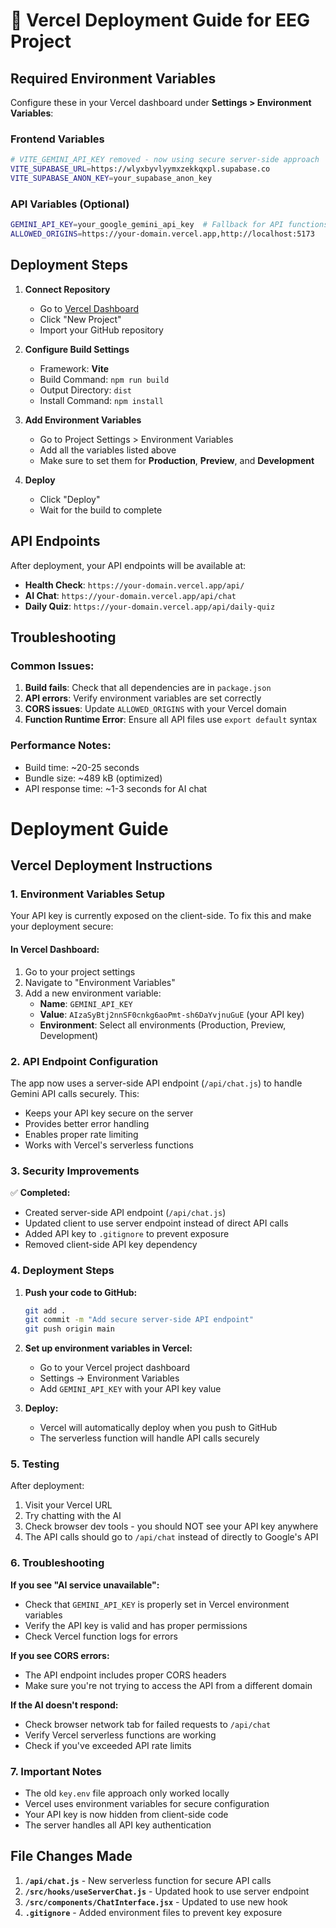 # 🚀 Vercel Deployment Guide for EEG Project

## Required Environment Variables

Configure these in your Vercel dashboard under **Settings > Environment Variables**:

### Frontend Variables
```bash
# VITE_GEMINI_API_KEY removed - now using secure server-side approach
VITE_SUPABASE_URL=https://wlyxbyvlyymxzekkqxpl.supabase.co
VITE_SUPABASE_ANON_KEY=your_supabase_anon_key
```

### API Variables (Optional)
```bash
GEMINI_API_KEY=your_google_gemini_api_key  # Fallback for API functions
ALLOWED_ORIGINS=https://your-domain.vercel.app,http://localhost:5173
```

## Deployment Steps

1. **Connect Repository**
   - Go to [Vercel Dashboard](https://vercel.com/dashboard)
   - Click "New Project"
   - Import your GitHub repository

2. **Configure Build Settings**
   - Framework: **Vite**
   - Build Command: `npm run build`
   - Output Directory: `dist`
   - Install Command: `npm install`

3. **Add Environment Variables**
   - Go to Project Settings > Environment Variables
   - Add all the variables listed above
   - Make sure to set them for **Production**, **Preview**, and **Development**

4. **Deploy**
   - Click "Deploy"
   - Wait for the build to complete

## API Endpoints

After deployment, your API endpoints will be available at:

- **Health Check**: `https://your-domain.vercel.app/api/`
- **AI Chat**: `https://your-domain.vercel.app/api/chat`
- **Daily Quiz**: `https://your-domain.vercel.app/api/daily-quiz`

## Troubleshooting

### Common Issues:

1. **Build fails**: Check that all dependencies are in `package.json`
2. **API errors**: Verify environment variables are set correctly
3. **CORS issues**: Update `ALLOWED_ORIGINS` with your Vercel domain
4. **Function Runtime Error**: Ensure all API files use `export default` syntax

### Performance Notes:

- Build time: ~20-25 seconds
- Bundle size: ~489 kB (optimized)
- API response time: ~1-3 seconds for AI chat

# Deployment Guide

## Vercel Deployment Instructions

### 1. Environment Variables Setup

Your API key is currently exposed on the client-side. To fix this and make your deployment secure:

#### In Vercel Dashboard:
1. Go to your project settings
2. Navigate to "Environment Variables"
3. Add a new environment variable:
   - **Name**: `GEMINI_API_KEY` 
   - **Value**: `AIzaSyBtj2nnSF0cnkg6aoPmt-sh6DaYvjnuGuE` (your API key)
   - **Environment**: Select all environments (Production, Preview, Development)

### 2. API Endpoint Configuration

The app now uses a server-side API endpoint (`/api/chat.js`) to handle Gemini API calls securely. This:
- Keeps your API key secure on the server
- Provides better error handling  
- Enables proper rate limiting
- Works with Vercel's serverless functions

### 3. Security Improvements

✅ **Completed:**
- Created server-side API endpoint (`/api/chat.js`)
- Updated client to use server endpoint instead of direct API calls
- Added API key to `.gitignore` to prevent exposure
- Removed client-side API key dependency

### 4. Deployment Steps

1. **Push your code to GitHub:**
   ```bash
   git add .
   git commit -m "Add secure server-side API endpoint"
   git push origin main
   ```

2. **Set up environment variables in Vercel:**
   - Go to your Vercel project dashboard
   - Settings → Environment Variables
   - Add `GEMINI_API_KEY` with your API key value

3. **Deploy:**
   - Vercel will automatically deploy when you push to GitHub
   - The serverless function will handle API calls securely

### 5. Testing

After deployment:
1. Visit your Vercel URL
2. Try chatting with the AI
3. Check browser dev tools - you should NOT see your API key anywhere
4. The API calls should go to `/api/chat` instead of directly to Google's API

### 6. Troubleshooting

**If you see "AI service unavailable":**
- Check that `GEMINI_API_KEY` is properly set in Vercel environment variables
- Verify the API key is valid and has proper permissions
- Check Vercel function logs for errors

**If you see CORS errors:**
- The API endpoint includes proper CORS headers
- Make sure you're not trying to access the API from a different domain

**If the AI doesn't respond:**
- Check browser network tab for failed requests to `/api/chat`
- Verify Vercel serverless functions are working
- Check if you've exceeded API rate limits

### 7. Important Notes

- The old `key.env` file approach only worked locally
- Vercel uses environment variables for secure configuration  
- Your API key is now hidden from client-side code
- The server handles all API key authentication

## File Changes Made

1. **`/api/chat.js`** - New serverless function for secure API calls
2. **`/src/hooks/useServerChat.js`** - Updated hook to use server endpoint  
3. **`/src/components/ChatInterface.jsx`** - Updated to use new hook
4. **`.gitignore`** - Added environment files to prevent key exposure